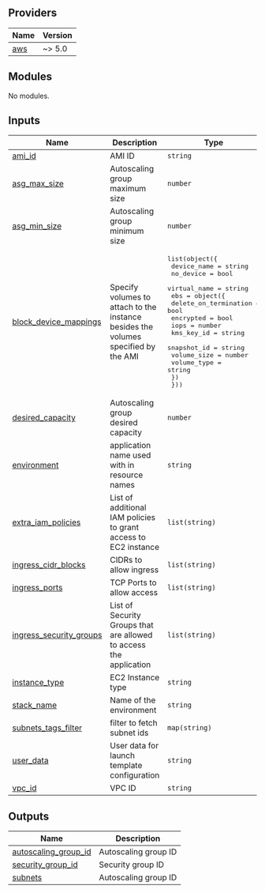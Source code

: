 <!-- BEGIN_TF_DOCS -->
## Providers

| Name | Version |
|------|---------|
| <a name="provider_aws"></a> [aws](#provider\_aws) | ~> 5.0 |

## Modules

No modules.

## Inputs

| Name | Description | Type | Default | Required |
|------|-------------|------|---------|:--------:|
| <a name="input_ami_id"></a> [ami\_id](#input\_ami\_id) | AMI ID | `string` | n/a | yes |
| <a name="input_asg_max_size"></a> [asg\_max\_size](#input\_asg\_max\_size) | Autoscaling group maximum size | `number` | `1` | no |
| <a name="input_asg_min_size"></a> [asg\_min\_size](#input\_asg\_min\_size) | Autoscaling group minimum size | `number` | `1` | no |
| <a name="input_block_device_mappings"></a> [block\_device\_mappings](#input\_block\_device\_mappings) | Specify volumes to attach to the instance besides the volumes specified by the AMI | <pre>list(object({<br>    device_name  = string<br>    no_device    = bool<br>    virtual_name = string<br>    ebs = object({<br>      delete_on_termination = bool<br>      encrypted             = bool<br>      iops                  = number<br>      kms_key_id            = string<br>      snapshot_id           = string<br>      volume_size           = number<br>      volume_type           = string<br>    })<br>  }))</pre> | `[]` | no |
| <a name="input_desired_capacity"></a> [desired\_capacity](#input\_desired\_capacity) | Autoscaling group desired capacity | `number` | `"1"` | no |
| <a name="input_environment"></a> [environment](#input\_environment) | application name used with in resource names | `string` | n/a | yes |
| <a name="input_extra_iam_policies"></a> [extra\_iam\_policies](#input\_extra\_iam\_policies) | List of additional IAM policies to grant access to EC2 instance | `list(string)` | `[]` | no |
| <a name="input_ingress_cidr_blocks"></a> [ingress\_cidr\_blocks](#input\_ingress\_cidr\_blocks) | CIDRs to allow ingress | `list(string)` | `[]` | no |
| <a name="input_ingress_ports"></a> [ingress\_ports](#input\_ingress\_ports) | TCP Ports to allow access | `list(string)` | `[]` | no |
| <a name="input_ingress_security_groups"></a> [ingress\_security\_groups](#input\_ingress\_security\_groups) | List of Security Groups that are allowed to access the application | `list(string)` | `[]` | no |
| <a name="input_instance_type"></a> [instance\_type](#input\_instance\_type) | EC2 Instance type | `string` | n/a | yes |
| <a name="input_stack_name"></a> [stack\_name](#input\_stack\_name) | Name of the environment | `string` | n/a | yes |
| <a name="input_subnets_tags_filter"></a> [subnets\_tags\_filter](#input\_subnets\_tags\_filter) | filter to fetch subnet ids | `map(string)` | n/a | yes |
| <a name="input_user_data"></a> [user\_data](#input\_user\_data) | User data for launch template configuration | `string` | n/a | yes |
| <a name="input_vpc_id"></a> [vpc\_id](#input\_vpc\_id) | VPC ID | `string` | n/a | yes |

## Outputs

| Name | Description |
|------|-------------|
| <a name="output_autoscaling_group_id"></a> [autoscaling\_group\_id](#output\_autoscaling\_group\_id) | Autoscaling group ID |
| <a name="output_security_group_id"></a> [security\_group\_id](#output\_security\_group\_id) | Security group ID |
| <a name="output_subnets"></a> [subnets](#output\_subnets) | Autoscaling group ID |
<!-- END_TF_DOCS -->